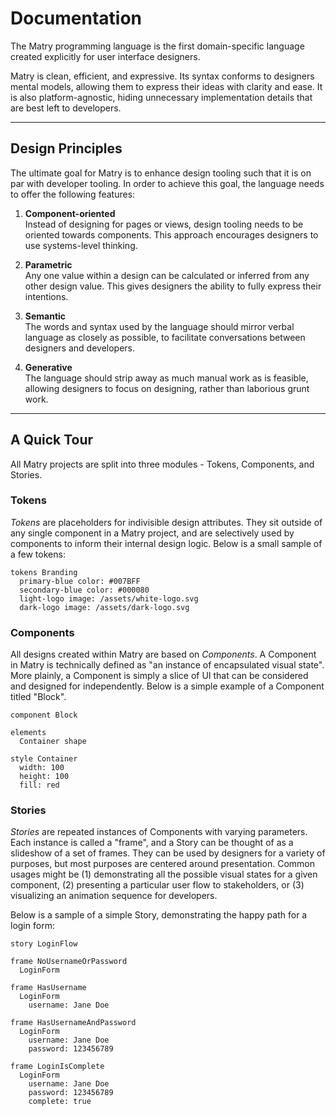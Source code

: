 
# Documentation

The Matry programming language is the first domain-specific language created explicitly for user interface designers.

Matry is clean, efficient, and expressive.
Its syntax conforms to designers mental models, allowing them to express their ideas with clarity and ease.
It is also platform-agnostic, hiding unnecessary implementation details that are best left to developers.

---

## Design Principles

The ultimate goal for Matry is to enhance design tooling such that it is on par with developer tooling.
In order to achieve this goal, the language needs to offer the following features:

1. **Component-oriented**  
Instead of designing for pages or views, design tooling needs to be oriented towards components.
This approach encourages designers to use systems-level thinking.

2. **Parametric**  
Any one value within a design can be calculated or inferred from any other design value.
This gives designers the ability to fully express their intentions.

3. **Semantic**  
The words and syntax used by the language should mirror verbal language as closely as possible, to facilitate conversations between designers and developers.

4. **Generative**  
The language should strip away as much manual work as is feasible, allowing designers to focus on designing, rather than laborious grunt work.

---

## A Quick Tour

All Matry projects are split into three modules - Tokens, Components, and Stories.

### Tokens

*Tokens* are placeholders for indivisible design attributes.
They sit outside of any single component in a Matry project, and are selectively used by components to inform their internal design logic.
Below is a small sample of a few tokens:

```
tokens Branding
  primary-blue color: #007BFF
  secondary-blue color: #000080
  light-logo image: /assets/white-logo.svg
  dark-logo image: /assets/dark-logo.svg
```

### Components

All designs created within Matry are based on *Components*.
A Component in Matry is technically defined as "an instance of encapsulated visual state".
More plainly, a Component is simply a slice of UI that can be considered and designed for independently.
Below is a simple example of a Component titled "Block".

```
component Block

elements
  Container shape

style Container
  width: 100
  height: 100
  fill: red
```

### Stories

*Stories* are repeated instances of Components with varying parameters.
Each instance is called a "frame", and a Story can be thought of as a slideshow of a set of frames.
They can be used by designers for a variety of purposes, but most purposes are centered around presentation.
Common usages might be
(1) demonstrating all the possible visual states for a given component, 
(2) presenting a particular user flow to stakeholders, or 
(3) visualizing an animation sequence for developers.

Below is a sample of a simple Story, demonstrating the happy path for a login form:

```
story LoginFlow

frame NoUsernameOrPassword
  LoginForm

frame HasUsername
  LoginForm
    username: Jane Doe

frame HasUsernameAndPassword
  LoginForm
    username: Jane Doe
    password: 123456789

frame LoginIsComplete
  LoginForm
    username: Jane Doe
    password: 123456789
    complete: true
```
